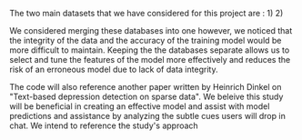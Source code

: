 The two main datasets that we have considered for this project are :
1) 
2)


We considered merging these databases into one however, we noticed that the integrity of the data and the accuracy of the training model would be more difficult to maintain. Keeping the the databases separate allows us to select and tune the features of the model more effectively and reduces the risk of an erroneous model due to lack of data integrity.

The code will also reference another paper written by Heinrich Dinkel on "Text-based depression detection on sparse data". We beleive this study will be beneficial in creating an effective model and assist with model predictions and assistance by analyzing the subtle cues users will drop in chat. We intend to reference the study's approach 
